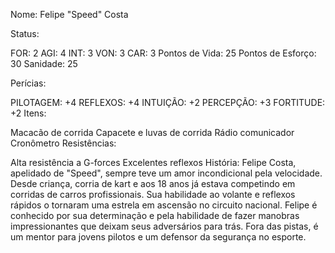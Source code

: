 Nome: Felipe "Speed" Costa

Status:

FOR: 2
AGI: 4
INT: 3
VON: 3
CAR: 3
Pontos de Vida: 25 Pontos de Esforço: 30 Sanidade: 25

Perícias:

PILOTAGEM: +4
REFLEXOS: +4
INTUIÇÃO: +2
PERCEPÇÃO: +3
FORTITUDE: +2
Itens:

Macacão de corrida
Capacete e luvas de corrida
Rádio comunicador
Cronômetro
Resistências:

Alta resistência a G-forces
Excelentes reflexos
História: Felipe Costa, apelidado de "Speed", sempre teve um amor incondicional pela velocidade. Desde criança, corria de kart e aos 18 anos já estava competindo em corridas de carros profissionais. Sua habilidade ao volante e reflexos rápidos o tornaram uma estrela em ascensão no circuito nacional. Felipe é conhecido por sua determinação e pela habilidade de fazer manobras impressionantes que deixam seus adversários para trás. Fora das pistas, é um mentor para jovens pilotos e um defensor da segurança no esporte.

